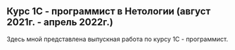## Курс 1С - программист в Нетологии (август 2021г. - апрель 2022г.)
Здесь мной представлена выпускная работа по курсу 1С - программист.
